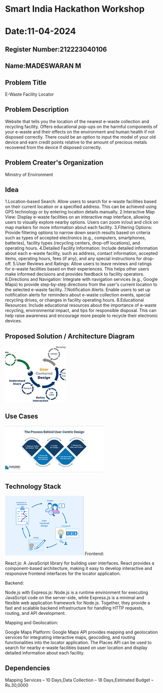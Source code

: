 # Smart India Hackathon Workshop
# Date:11-04-2024
## Register Number:212223040106
## Name:MADESWARAN M
## Problem Title
E-Waste Facility Locator
## Problem Description
Website that tells you the location of the nearest e-waste collection and recycling facility. Offers educational pop-ups on the harmful components of your e-waste and their effects on the environment and human health if not disposed correctly. There could be an option to input the model of your old device and earn credit points relative to the amount of precious metals recovered from the device if disposed correctly.
## Problem Creater's Organization
Ministry of Environment

## Idea
1.Location-based Search: Allow users to search for e-waste facilities based on their current location or a specified address. This can be achieved using GPS technology or by entering location details manually.
2.Interactive Map View: Display e-waste facilities on an interactive map interface, allowing users to visually explore nearby options. Users can zoom in/out and click on map markers for more information about each facility.
3.Filtering Options: Provide filtering options to narrow down search results based on criteria such as types of accepted electronics (e.g., computers, smartphones, batteries), facility types (recycling centers, drop-off locations), and operating hours.
4.Detailed Facility Information: Include detailed information about each e-waste facility, such as address, contact information, accepted items, operating hours, fees (if any), and any special instructions for drop-off.
5.User Reviews and Ratings: Allow users to leave reviews and ratings for e-waste facilities based on their experiences. This helps other users make informed decisions and provides feedback to facility operators.
6.Directions and Navigation: Integrate with navigation services (e.g., Google Maps) to provide step-by-step directions from the user's current location to the selected e-waste facility.
7.Notification Alerts: Enable users to set up notification alerts for reminders about e-waste collection events, special recycling drives, or changes in facility operating hours.
8.Educational Resources: Include educational resources about the importance of e-waste recycling, environmental impact, and tips for responsible disposal. This can help raise awareness and encourage more people to recycle their electronic devices.



## Proposed Solution / Architecture Diagram
![alt text](<sih web.jpeg>)

## Use Cases
![alt text](<sih 2.jpeg>)

## Technology Stack
![alt text](sih3.png)
Frontend:

React.js: A JavaScript library for building user interfaces. React provides a component-based architecture, making it easy to develop interactive and responsive frontend interfaces for the locator application.

Backend:

Node.js with Express.js: Node.js is a runtime environment for executing JavaScript code on the server-side, while Express.js is a minimal and flexible web application framework for Node.js. Together, they provide a fast and scalable backend infrastructure for handling HTTP requests, routing, and API development.

Mapping and Geolocation:

Google Maps Platform: Google Maps API provides mapping and geolocation services for integrating interactive maps, geocoding, and routing functionalities into the locator application. The Places API can be used to search for nearby e-waste facilities based on user location and display detailed information about each facility.

## Dependencies

Mapping Services – 10 Days,Data Collection – 18 Days,Estimated Budget – Rs.30,0000